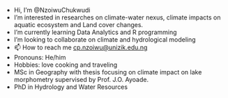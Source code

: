 - Hi, I’m @NzoiwuChukwudi
- I’m interested in researches on climate-water nexus, climate impacts on aquatic ecosystem and Land cover changes.
- I’m currently learning Data Analytics and R programming
- I’m looking to collaborate on climate and hydrological modeling
- 📫 How to reach me cp.nzoiwu@unizik.edu.ng
- Pronouns: He/him
- Hobbies: love cooking and traveling 
- MSc in Geography with thesis focusing on climate impact on lake morphometry supervised by Prof. J.O. Ayoade.
- PhD in Hydrology and Water Resources
<!---
NzoiwuChukwudi/NzoiwuChukwudi is a ✨ special ✨ repository because its `README.md` (this file) appears on your GitHub profile.
You can click the Preview link to take a look at your changes.
--->
